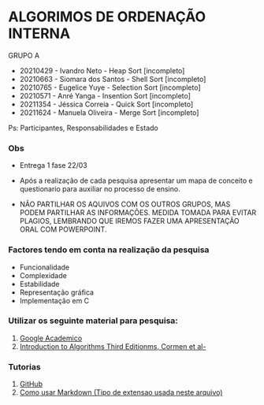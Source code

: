 
# ALGORIMOS DE ORDENAÇÃO INTERNA

GRUPO A
- 20210429 - Ivandro Neto       - Heap Sort      [incompleto]
- 20210663 - Siomara dos Santos - Shell Sort     [incompleto]
- 20210765 - Eugelice Yuye      - Selection Sort [incompleto]
- 20210571 - Anré Yanga         - Insention Sort [incompleto]
- 20211354 - Jéssica Correia    - Quick Sort     [incompleto]
- 20211624 - Manuela Oliveira   - Merge Sort     [incompleto]

Ps: Participantes, Responsabilidades e Estado

### Obs 

- Entrega 1 fase 22/03

- Após a realização de cada pesquisa apresentar um mapa de conceito e 
  questionario para auxiliar no processo de ensino. 

- NÃO PARTILHAR OS AQUIVOS COM OS OUTROS GRUPOS, MAS PODEM PARTILHAR AS
  INFORMAÇÕES. MEDIDA TOMADA PARA EVITAR PLAGIOS, LEMBRANDO QUE IREMOS
  FAZER UMA APRESENTAÇÃO ORAL COM POWERPOINT.


### Factores tendo em conta na realização da pesquisa

- Funcionalidade 
- Complexidade
- Estabilidade
- Representação gráfica
- Implementação em C

### Utilizar os seguinte material para pesquisa:

1. [Google Academico](https://scholar.google.com) 
2. [Introduction to Algorithms Third Editionms, Cormen et al- ](https://sd.blackball.lv/library/Introduction_to_Algorithms_Third_Edition_(2009).pdf)


### Tutorias

1. [GitHub](https://www.youtube.com/watch?v=UBAX-13g8OM&t=1529s)
2. [Como usar Markdown (Tipo de extensao usada neste arquivo)](https://code.visualstudio.com/Docs/languages/markdown#_markdown-preview)


